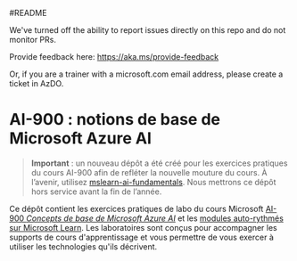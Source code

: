 #README

We've turned off the ability to report issues directly on this repo and do not monitor PRs.

Provide feedback here: https://aka.ms/provide-feedback

Or, if you are a trainer with a microsoft.com email address, please create a ticket in AzDO.

# AI-900 : notions de base de Microsoft Azure AI

>**Important** : un nouveau dépôt a été créé pour les exercices pratiques du cours AI-900 afin de refléter la nouvelle mouture du cours. À l’avenir, utilisez [mslearn-ai-fundamentals](https://github.com/MicrosoftLearning/mslearn-ai-fundamentals). Nous mettrons ce dépôt hors service avant la fin de l’année. 

Ce dépôt contient les exercices pratiques de labo du cours Microsoft [AI-900 *Concepts de base de Microsoft Azure AI*](https://docs.microsoft.com/en-us/learn/certifications/courses/ai-900t00) et les [modules auto-rythmés sur Microsoft Learn](https://docs.microsoft.com/learn/certifications/azure-ai-fundamentals). Les laboratoires sont conçus pour accompagner les supports de cours d'apprentissage et vous permettre de vous exercer à utiliser les technologies qu'ils décrivent. 

